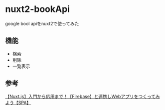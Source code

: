# nuxt2-bookApi
google bool apiをnuxt2で使ってみた

## 機能
- 検索
- 削除
- 一覧表示

## 参考
[【Nuxt.js】入門から応用まで！【Firebase】と連携しWebアプリをつくってみよう【SPA】](https://www.udemy.com/course/nuxtjs-firebase/)
